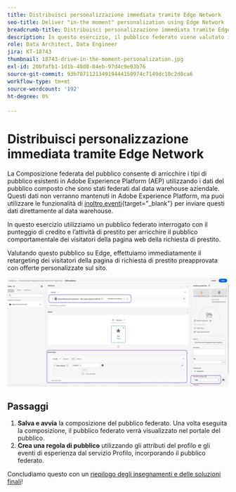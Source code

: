 ```yaml
---
title: Distribuisci personalizzazione immediata tramite Edge Network
seo-title: Deliver "in-the moment" personalization using Edge Network | Engage with audiences directly from your data warehouse using Federated Audience Composition
breadcrumb-title: Distribuisci personalizzazione immediata tramite Edge Network
description: In questo esercizio, il pubblico federato viene valutato in Edge per il retargeting immediato e immediato.
role: Data Architect, Data Engineer
jira: KT-18743
thumbnail: 18743-drive-in-the-moment-personalization.jpg
exl-id: 20bfafb1-1d1b-48d8-84eb-97d4c9e03b76
source-git-commit: 93b787112134919444150974c7149dc10c2d0ca6
workflow-type: tm+mt
source-wordcount: '192'
ht-degree: 0%

---
```


# Distribuisci personalizzazione immediata tramite Edge Network

La Composizione federata del pubblico consente di arricchire i tipi di pubblico esistenti in Adobe Experience Platform (AEP) utilizzando i dati del pubblico composto che sono stati federati dal data warehouse aziendale. Questi dati non verranno mantenuti in Adobe Experience Platform, ma puoi utilizzare le funzionalità di [inoltro eventi](https://experienceleague.adobe.com/en/docs/experience-platform/tags/event-forwarding/overview){target="_blank"} per inviare questi dati direttamente al data warehouse.

In questo esercizio utilizziamo un pubblico federato interrogato con il punteggio di credito e l’attività di prestito per arricchire il pubblico comportamentale dei visitatori della pagina web della richiesta di prestito.

Valutando questo pubblico su Edge, effettuiamo immediatamente il retargeting dei visitatori della pagina di richiesta di prestito preapprovata con offerte personalizzate sul sito.

![edge-audience-enrich](assets/edge-audience-enrich.png)

## Passaggi

1. **Salva e avvia** la composizione del pubblico federato. Una volta eseguita la composizione, il pubblico federato verrà visualizzato nel portale del pubblico.
2. **Crea una regola di pubblico** utilizzando gli attributi del profilo e gli eventi di esperienza dal servizio Profilo, incorporando il pubblico federato.

Concludiamo questo con un [riepilogo degli insegnamenti e delle soluzioni finali](conclusion.md)!
